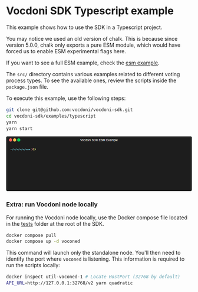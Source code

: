 Vocdoni SDK Typescript example
==============================

This example shows how to use the SDK in a Typescript project.

You may notice we used an old version of chalk. This is because since version
5.0.0, chalk only exports a pure ESM module, which would have forced us to
enable ESM experimental flags here.

If you want to see a full ESM example, check the [esm example].

The `src/` directory contains various examples related to different voting 
process types. To see the available ones, review the scripts inside the 
`package.json` file.

To execute this example, use the following steps:

~~~bash
git clone git@github.com:vocdoni/vocdoni-sdk.git
cd vocdoni-sdk/examples/typescript
yarn
yarn start
~~~

![esm]

### Extra: run Vocdoni node locally

For running the Vocdoni node locally, use the Docker compose file 
located in the [tests] folder at the root of the SDK.

```bash
docker compose pull 
docker compose up -d voconed
```

This command will launch only the standalone node. You'll then need to 
identify the port where `voconed` is listening. This information is 
required to run the scripts locally:

```bash
docker inspect util-voconed-1 # Locate HostPort (32768 by default)
API_URL=http://127.0.0.1:32768/v2 yarn quadratic
```

[esm]: ../esm/esm.gif
[esm example]: ../esm
[tests]: ../../test/integration/util/docker-compose.yml
